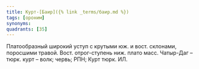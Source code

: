 ```yaml
---
title: Курт-[Баир]({% link _terms/баир.md %})
tags: [ороним]
synonyms:
quadrants: [З5]
---
```


Платообразный широкий уступ с крутыми юж. и вост. склонами, поросшими травой.
Вост. отрог-ступень ниж. плато масс. Чатыр-Даг – тюрк. курт – волк; червь; РПН;
Курт тюрк. ИЛ.
